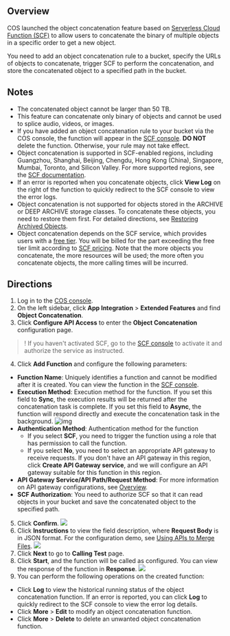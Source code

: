 ## Overview

COS launched the object concatenation feature based on [Serverless Cloud Function (SCF)](https://www.tencentcloud.com/document/product/583) to allow users to concatenate the binary of multiple objects in a specific order to get a new object.

You need to add an object concatenation rule to a bucket, specify the URLs of objects to concatenate, trigger SCF to perform the concatenation, and store the concatenated object to a specified path in the bucket.


## Notes

- The concatenated object cannot be larger than 50 TB.
- This feature can concatenate only binary of objects and cannot be used to splice audio, videos, or images.
- If you have added an object concatenation rule to your bucket via the COS console, the function will appear in the [SCF console](https://console.cloud.tencent.com/scf/list?rid=1&ns=default). **DO NOT** delete the function. Otherwise, your rule may not take effect.
- Object concatenation is supported in SCF-enabled regions, including Guangzhou, Shanghai, Beijing, Chengdu, Hong Kong (China), Singapore, Mumbai, Toronto, and Silicon Valley. For more supported regions, see the [SCF documentation](https://www.tencentcloud.com/document/product/583).
- If an error is reported when you concatenate objects, click **View Log** on the right of the function to quickly redirect to the SCF console to view the error logs.
- Object concatenation is not supported for objects stored in the ARCHIVE or DEEP ARCHIVE storage classes. To concatenate these objects, you need to restore them first. For detailed directions, see [Restoring Archived Objects](https://intl.cloud.tencent.com/document/product/436/30961).
- Object concatenation depends on the SCF service, which provides users with a [free tier](https://intl.cloud.tencent.com/document/product/583/12282). You will be billed for the part exceeding the free tier limit according to [SCF pricing](https://intl.cloud.tencent.com/document/product/583/12281). Note that the more objects you concatenate, the more resources will be used; the more often you concatenate objects, the more calling times will be incurred.

## Directions

1. Log in to the [COS console](https://console.cloud.tencent.com/cos5).
2. On the left sidebar, click **App Integration** > **Extended Features** and find **Object Concatenation**.
3. Click **Configure API Access** to enter the **Object Concatenation** configuration page.
>! If you haven't activated SCF, go to the [SCF console](https://console.cloud.tencent.com/scf) to activate it and authorize the service as instructed.
>
4. Click **Add Function** and configure the following parameters:
 - **Function Name**: Uniquely identifies a function and cannot be modified after it is created. You can view the function in the [SCF console](https://console.cloud.tencent.com/scf/list?rid=1&ns=default).
 - **Execution Method**: Execution method for the function. If you set this field to **Sync**, the execution results will be returned after the concatenation task is complete. If you set this field to **Async**, the function will respond directly and execute the concatenation task in the background.
 ![img](https://qcloudimg.tencent-cloud.cn/raw/bebd7661688228c917c8e33e2eee2021.png)
 - **Authentication Method**: Authentication method for the function
    - If you select **SCF**, you need to trigger the function using a role that has permission to call the function.
    - If you select **No**, you need to select an appropriate API gateway to receive requests. If you don't have an API gateway in this region, click **Create API Gateway service**, and we will configure an API gateway suitable for this function in this region.
 - **API Gateway Service/API Path/Request Method**: For more information on API gateway configurations, see [Overview](https://intl.cloud.tencent.com/document/product/628/11755).
 - **SCF Authorization**: You need to authorize SCF so that it can read objects in your bucket and save the concatenated object to the specified path.
5. Click **Confirm**.
![](https://qcloudimg.tencent-cloud.cn/raw/7da27a3179c3b061e9063eaa8265d0d6.png)
6. Click **Instructions** to view the field description, where **Request Body** is in JSON format. For the configuration demo, see [Using APIs to Merge Files](https://intl.cloud.tencent.com/document/product/436/42533).
![](https://qcloudimg.tencent-cloud.cn/raw/ce8b8c37806c09fff61a9d39f587e5fa.png)
7. Click **Next** to go to **Calling Test** page.
8. Click **Start**, and the function will be called as configured. You can view the response of the function in **Response**.
![](https://qcloudimg.tencent-cloud.cn/raw/f0b9865f0fc56f17dcb6926d12fffd3a.png)
9. You can perform the following operations on the created function:
 - Click **Log** to view the historical running status of the object concatenation function. If an error is reported, you can click **Log** to quickly redirect to the SCF console to view the error log details.
 - Click **More** > **Edit** to modify an object concatenation function.
 - Click **More** > **Delete** to delete an unwanted object concatenation function.


